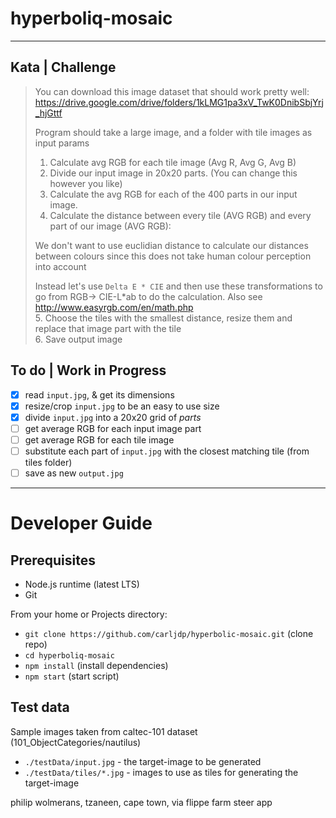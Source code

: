 # hyperboliq-mosaic

---  

## Kata | Challenge  
  
> You can download this image dataset that should work pretty well: https://drive.google.com/drive/folders/1kLMG1pa3xV_TwK0DnibSbjYrj_hjGttf  
> 
> Program should take a large image, and a folder with tile images as input params  
>  
> 1. Calculate avg RGB for each tile image (Avg R, Avg G, Avg B)  
> 2. Divide our input image in 20x20 parts. (You can change this however you like)  
> 3. Calculate the avg RGB for each of the 400 parts in our input image.  
> 4. Calculate the distance between every tile (AVG RGB) and every part of our image (AVG RGB):  
>  
> We don't want to use euclidian distance to calculate our distances between colours since this does not take human colour perception into account  
> 
> Instead let's use `Delta E * CIE` and then use these transformations to go from RGB-> CIE-L*ab to do the calculation. Also see http://www.easyrgb.com/en/math.php  
> 5. Choose the tiles with the smallest distance, resize them and replace that image part with the tile  
> 6. Save output image  

## To do | Work in Progress

- [x] read `input.jpg`, & get its dimensions
- [x] resize/crop `input.jpg` to be an easy to use size
- [x] divide `input.jpg` into a 20x20 grid of _parts_
- [ ] get average RGB for each input image part
- [ ] get average RGB for each tile image
- [ ] substitute each part of `input.jpg` with the closest matching tile (from tiles folder)
- [ ] save as new  `output.jpg`

---

# Developer Guide

## Prerequisites
- Node.js runtime (latest LTS)
- Git

From your home or Projects directory:
- `git clone https://github.com/carljdp/hyperbolic-mosaic.git` (clone repo)
- `cd hyperboliq-mosaic`
- `npm install` (install dependencies)
- `npm start` (start script)


## Test data
Sample images taken from caltec-101 dataset (101_ObjectCategories/nautilus)
- `./testData/input.jpg` - the target-image to be generated
- `./testData/tiles/*.jpg` - images to use as tiles for generating the target-image


philip wolmerans, tzaneen, cape town, via flippe
farm steer app